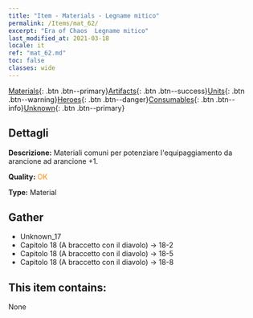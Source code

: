 ```yaml
---
title: "Item - Materials - Legname mitico"
permalink: /Items/mat_62/
excerpt: "Era of Chaos  Legname mitico"
last_modified_at: 2021-03-18
locale: it
ref: "mat_62.md"
toc: false
classes: wide
---
```

 [Materials](/it/Items/){: .btn .btn--primary}[Artifacts](/it/Items/Artifacts/){: .btn .btn--success}[Units](/it/Items/Units/){: .btn .btn--warning}[Heroes](/it/Items/Heroes/){: .btn .btn--danger}[Consumables](/it/Items/Consumables/){: .btn .btn--info}[Unknown](/it/Items/Unknown/){: .btn .btn--primary}

## Dettagli
 **Descrizione:** Materiali comuni per potenziare l'equipaggiamento da arancione ad arancione +1.

 **Quality:** <span style="color: #FF8C00">OK</span>

 **Type:** Material

## Gather

*    Unknown_17 
*    Capitolo 18 (A braccetto con il diavolo) -> 18-2 
*    Capitolo 18 (A braccetto con il diavolo) -> 18-5 
*    Capitolo 18 (A braccetto con il diavolo) -> 18-8 

## This item contains:

  None

